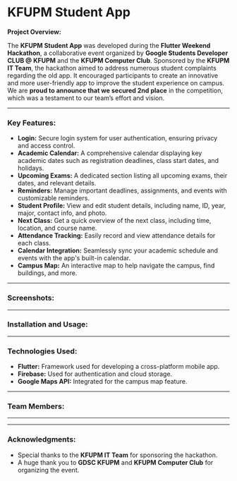 # **KFUPM Student App** 

**Project Overview:**

The **KFUPM Student App** was developed during the **Flutter Weekend Hackathon**, a collaborative event organized by **Google Students Developer CLUB @ KFUPM** and the **KFUPM Computer Club**. Sponsored by the **KFUPM IT Team**, the hackathon aimed to address numerous student complaints regarding the old app. It encouraged participants to create an innovative and more user-friendly app to improve the student experience on campus. We are **proud to announce that we secured 2nd place** in the competition, which was a testament to our team’s effort and vision.

---

### **Key Features:**

- **Login:** Secure login system for user authentication, ensuring privacy and access control.
- **Academic Calendar:** A comprehensive calendar displaying key academic dates such as registration deadlines, class start dates, and holidays.
- **Upcoming Exams:** A dedicated section listing all upcoming exams, their dates, and relevant details.
- **Reminders:** Manage important deadlines, assignments, and events with customizable reminders.
- **Student Profile:** View and edit student details, including name, ID, year, major, contact info, and photo.
- **Next Class:** Get a quick overview of the next class, including time, location, and course name.
- **Attendance Tracking:** Easily record and view attendance details for each class.
- **Calendar Integration:** Seamlessly sync your academic schedule and events with the app's built-in calendar.
- **Campus Map:** An interactive map to help navigate the campus, find buildings, and more.

---

### **Screenshots:**


---

### **Installation and Usage:**


---

### **Technologies Used:**

- **Flutter:** Framework used for developing a cross-platform mobile app.
- **Firebase:** Used for authentication and cloud storage.
- **Google Maps API:** Integrated for the campus map feature.

---

### **Team Members:**



---


---

### **Acknowledgments:**

- Special thanks to the **KFUPM IT Team** for sponsoring the hackathon.
- A huge thank you to **GDSC KFUPM** and **KFUPM Computer Club** for organizing the event.

